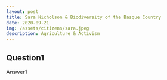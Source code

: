 ```yaml
---
layout: post
title: Sara Nicholson & Biodiversity of the Basque Country
date: 2020-09-21
img: /assets/citizens/sara.jpeg
description: Agriculture & Activism
---
```


## Question1

Answer1


<!--
########################################
NEGRITA     CURSIVA

**texto**   *texto*

########################################
RESALTADO

<span class="highlighted">texto</span>

########################################
IMAGENES:

<p class="post-image">

    <img src="https://i.ytimg.com/vi/gUIJ-UkQsXI/maxresdefault.jpg" style="max-width: 400px; width: 90%">
    <p class="post-image-label">Figure 1: A cute kitty</p>

</p>

########################################
LINKS

[texto](https://dataseeds.github.io)

-->
